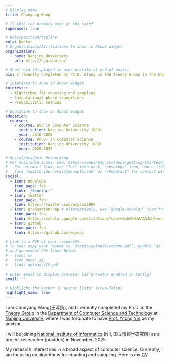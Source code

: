 ```yaml
---
# Display name
title: Chunyang Wang

# Is this the primary user of the site?
superuser: true

# Role/position/tagline
role: Doctor
# Organizations/Affiliations to show in About widget
organizations:
  - name: Nanjing University
    url: http://nju.edu.cn/

# Short bio (displayed in user profile at end of posts)
bio: I recently completed my Ph.D. study in the Theory Group in the Department of Computer Science and Technology at Nanjing University. My research interest lies in a broad aspect of computer science. Currently, I am focusing on algorithms for counting and sampling. 

# Interests to show in About widget
interests:
  - Algorithms for counting and sampling
  - Computational phase transitions 
  - Probabilistic methods

# Education to show in About widget
education:
  courses:
    - course: BSc in Computer Science
      institution: Nanjing University (NJU)
      year: 2016-2020
    - course: Ph.D. in Computer Science
      institution: Nanjing University (NJU)
      year: 2020-2025

# Social/Academic Networking
# For available icons, see: https://wowchemy.com/docs/getting-started/page-builder/#icons
#   For an email link, use "fas" icon pack, "envelope" icon, and a link in the
#   form "mailto:your-email@example.com" or "/#contact" for contact widget.
social:
  - icon: envelope
    icon_pack: fas
    link: '/#contact'
  - icon: twitter
    icon_pack: fab
    link: https://twitter.com/wcysai1999
  - icon: graduation-cap # Alternatively, use `google-scholar` icon from `ai` icon pack
    icon_pack: fas
    link: https://scholar.google.com/citations?user=GobCKH4AAAAJ&hl=en
  - icon: github
    icon_pack: fab
    link: https://github.com/wcysai

# Link to a PDF of your resume/CV.
# To use: copy your resume to `static/uploads/resume.pdf`, enable `ai` icons in `params.toml`,
# and uncomment the lines below.
# - icon: cv
#   icon_pack: ai
#   link: uploads/CV.pdf

# Enter email to display Gravatar (if Gravatar enabled in Config)
email: ''

# Highlight the author in author lists? (true/false)
highlight_name: true
---
```

I am Chunyang Wang(王淳扬), and I recently completed my Ph.D. in the [Theory Group](http://tcs.nju.edu.cn/) in the [Department of Computer Science and Technology](http://cs.nju.edu.cn/) at [Nanjing University](http://nju.edu.cn/), where I was fortunate to have [Prof. Yitong Yin](http://tcs.nju.edu.cn/yinyt/) be my advisor. 

I will be joining [National Institute of Informatics](http://www.nii.ac.jp/en/) (NII, 国立情報学研究所) as a project researcher (postdoc) in November, 2025.

My research interest lies in a broad aspect of computer science. Currently, I am focusing on algorithms for counting and sampling. Here is my [CV](uploads/CV.pdf). 
